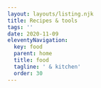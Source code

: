```yaml
---
layout: layouts/listing.njk
title: Recipes & tools
tags: ''
date: 2020-11-09
eleventyNavigation:
  key: food
  parent: home
  title: food
  tagline: ' & kitchen'
  order: 30
---
```

